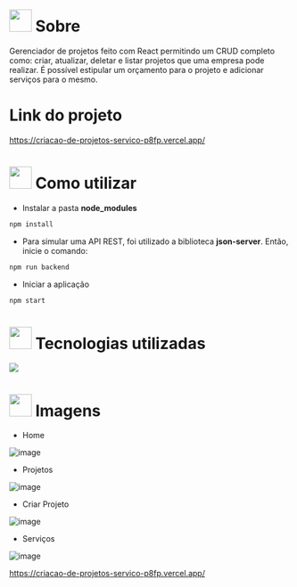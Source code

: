 # <img height="40" src="https://user-images.githubusercontent.com/84249945/219458363-0df46081-95bd-4878-a828-541457541cbd.png"/> Sobre
Gerenciador de projetos feito com React permitindo um CRUD completo como: criar, atualizar, deletar e listar projetos que uma empresa pode realizar. É possível estipular um orçamento para o projeto e adicionar serviços para o mesmo.

# Link do projeto

https://criacao-de-projetos-servico-p8fp.vercel.app/

# <img height="40" src="https://user-images.githubusercontent.com/84249945/219471082-bba3510e-ee6d-4a6e-bf78-d7afc692043e.png"/> Como utilizar
* Instalar a pasta <strong>node_modules</strong>
```bash
npm install
```
* Para simular uma API REST, foi utilizado a biblioteca <b>json-server</b>. Então, inicie o comando:
```bash
npm run backend
```

* Iniciar a aplicação
```bash
npm start
```
# <img height="40" src="https://user-images.githubusercontent.com/84249945/219471565-77dd520e-41ee-41f8-8fb9-0e259535a867.png"/> Tecnologias utilizadas
<p>
  <a href="https://skillicons.dev">
    <img src="https://skillicons.dev/icons?i=html,css,js,react,nodejs" />
  </a>
</p>

# <img height="40" src="https://user-images.githubusercontent.com/84249945/219472556-367952b0-d430-495e-87b9-3f4611bdab21.png" /> Imagens
* Home

![image](https://github.com/RafaelBig-BSI/projeto-costs/assets/84249945/607f7d8e-5b61-4719-83ef-456b44d274b9)


* Projetos

![image](https://github.com/RafaelBig-BSI/projeto-costs/assets/84249945/a6661527-b1f3-4e61-8764-768d8c60a85e)

* Criar Projeto

![image](https://github.com/RafaelBig-BSI/projeto-costs/assets/84249945/b99db206-f9ee-4194-9818-62f18d8a81f9)


* Serviços

![image](https://github.com/RafaelBig-BSI/projeto-costs/assets/84249945/0b3b4467-cf26-4cd1-9e01-21df4f58fdf7)


https://criacao-de-projetos-servico-p8fp.vercel.app/
